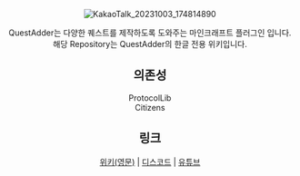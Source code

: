 <div align=center>	

![KakaoTalk_20231003_174814890](https://github.com/toxicity188/QuestAdder/assets/114675706/f643eb0f-91ef-4bf2-972c-0aec5faeaedf)

QuestAdder는 다양한 퀘스트를 제작하도록 도와주는 마인크래프트 플러그인 입니다.
해당 Repository는 QuestAdder의 한글 전용 위키입니다.

## 의존성
ProtocolLib  
Citizens

## 링크
[위키(영문)](https://github.com/toxicity188/QuestAdder/wiki) | [디스코드](https://discord.com/invite/rePyFESDbk) | [유튜브](https://youtu.be/rZeRAL2zQFM?si=rlXGL7eml8AIttOz)

</div>
